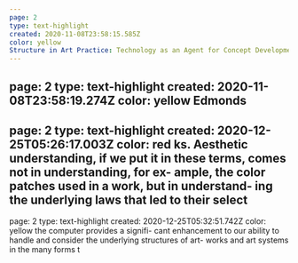 ```yaml
---
page: 2
type: text-highlight
created: 2020-11-08T23:58:15.585Z
color: yellow
Structure in Art Practice: Technology as an Agent for Concept Development
---
```

page: 2
type: text-highlight
created: 2020-11-08T23:58:19.274Z
color: yellow
Edmonds
---
page: 2
type: text-highlight
created: 2020-12-25T05:26:17.003Z
color: red
ks. Aesthetic understanding, if we put it in these terms, comes not in understanding, for ex- ample, the color patches used in a work, but in understand- ing the underlying laws that led to their select
---
page: 2
type: text-highlight
created: 2020-12-25T05:32:51.742Z
color: yellow
the computer provides a signifi- cant enhancement to our ability to handle and consider the  underlying structures of art- works and art systems in the many forms t
